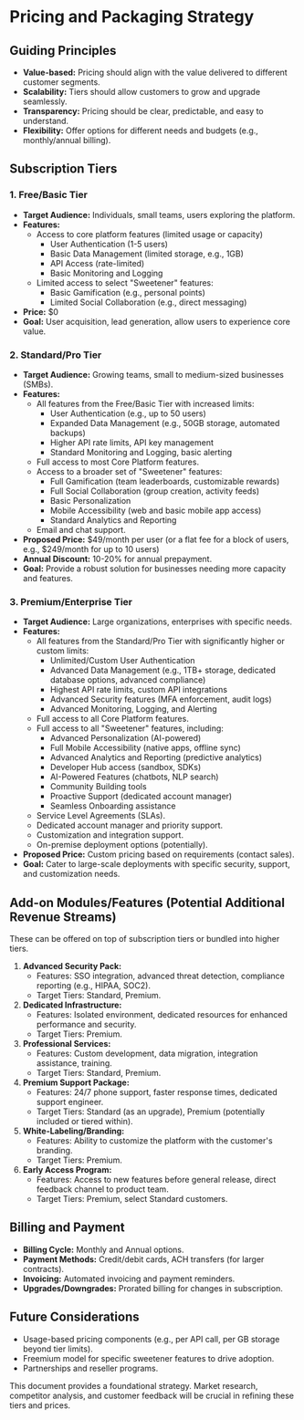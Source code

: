 # Pricing and Packaging Strategy

## Guiding Principles
- **Value-based:** Pricing should align with the value delivered to different customer segments.
- **Scalability:** Tiers should allow customers to grow and upgrade seamlessly.
- **Transparency:** Pricing should be clear, predictable, and easy to understand.
- **Flexibility:** Offer options for different needs and budgets (e.g., monthly/annual billing).

## Subscription Tiers

### 1. Free/Basic Tier
- **Target Audience:** Individuals, small teams, users exploring the platform.
- **Features:**
    - Access to core platform features (limited usage or capacity)
        - User Authentication (1-5 users)
        - Basic Data Management (limited storage, e.g., 1GB)
        - API Access (rate-limited)
        - Basic Monitoring and Logging
    - Limited access to select "Sweetener" features:
        - Basic Gamification (e.g., personal points)
        - Limited Social Collaboration (e.g., direct messaging)
- **Price:** $0
- **Goal:** User acquisition, lead generation, allow users to experience core value.

### 2. Standard/Pro Tier
- **Target Audience:** Growing teams, small to medium-sized businesses (SMBs).
- **Features:**
    - All features from the Free/Basic Tier with increased limits:
        - User Authentication (e.g., up to 50 users)
        - Expanded Data Management (e.g., 50GB storage, automated backups)
        - Higher API rate limits, API key management
        - Standard Monitoring and Logging, basic alerting
    - Full access to most Core Platform features.
    - Access to a broader set of "Sweetener" features:
        - Full Gamification (team leaderboards, customizable rewards)
        - Full Social Collaboration (group creation, activity feeds)
        - Basic Personalization
        - Mobile Accessibility (web and basic mobile app access)
        - Standard Analytics and Reporting
    - Email and chat support.
- **Proposed Price:** $49/month per user (or a flat fee for a block of users, e.g., $249/month for up to 10 users)
- **Annual Discount:** 10-20% for annual prepayment.
- **Goal:** Provide a robust solution for businesses needing more capacity and features.

### 3. Premium/Enterprise Tier
- **Target Audience:** Large organizations, enterprises with specific needs.
- **Features:**
    - All features from the Standard/Pro Tier with significantly higher or custom limits:
        - Unlimited/Custom User Authentication
        - Advanced Data Management (e.g., 1TB+ storage, dedicated database options, advanced compliance)
        - Highest API rate limits, custom API integrations
        - Advanced Security features (MFA enforcement, audit logs)
        - Advanced Monitoring, Logging, and Alerting
    - Full access to all Core Platform features.
    - Full access to all "Sweetener" features, including:
        - Advanced Personalization (AI-powered)
        - Full Mobile Accessibility (native apps, offline sync)
        - Advanced Analytics and Reporting (predictive analytics)
        - Developer Hub access (sandbox, SDKs)
        - AI-Powered Features (chatbots, NLP search)
        - Community Building tools
        - Proactive Support (dedicated account manager)
        - Seamless Onboarding assistance
    - Service Level Agreements (SLAs).
    - Dedicated account manager and priority support.
    - Customization and integration support.
    - On-premise deployment options (potentially).
- **Proposed Price:** Custom pricing based on requirements (contact sales).
- **Goal:** Cater to large-scale deployments with specific security, support, and customization needs.

## Add-on Modules/Features (Potential Additional Revenue Streams)

These can be offered on top of subscription tiers or bundled into higher tiers.

1.  **Advanced Security Pack:**
    *   Features: SSO integration, advanced threat detection, compliance reporting (e.g., HIPAA, SOC2).
    *   Target Tiers: Standard, Premium.
2.  **Dedicated Infrastructure:**
    *   Features: Isolated environment, dedicated resources for enhanced performance and security.
    *   Target Tiers: Premium.
3.  **Professional Services:**
    *   Features: Custom development, data migration, integration assistance, training.
    *   Target Tiers: Standard, Premium.
4.  **Premium Support Package:**
    *   Features: 24/7 phone support, faster response times, dedicated support engineer.
    *   Target Tiers: Standard (as an upgrade), Premium (potentially included or tiered within).
5.  **White-Labeling/Branding:**
    *   Features: Ability to customize the platform with the customer's branding.
    *   Target Tiers: Premium.
6.  **Early Access Program:**
    *   Features: Access to new features before general release, direct feedback channel to product team.
    *   Target Tiers: Premium, select Standard customers.

## Billing and Payment
- **Billing Cycle:** Monthly and Annual options.
- **Payment Methods:** Credit/debit cards, ACH transfers (for larger contracts).
- **Invoicing:** Automated invoicing and payment reminders.
- **Upgrades/Downgrades:** Prorated billing for changes in subscription.

## Future Considerations
- Usage-based pricing components (e.g., per API call, per GB storage beyond tier limits).
- Freemium model for specific sweetener features to drive adoption.
- Partnerships and reseller programs.

This document provides a foundational strategy. Market research, competitor analysis, and customer feedback will be crucial in refining these tiers and prices.
